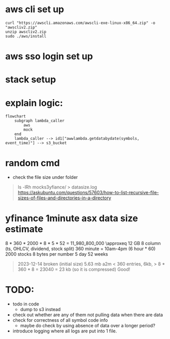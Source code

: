 # aws cli set up 

```
curl "https://awscli.amazonaws.com/awscli-exe-linux-x86_64.zip" -o "awscliv2.zip"
unzip awscliv2.zip
sudo ./aws/install
```

# aws sso login set up 

# stack setup

#

# explain logic:
```mermaid
flowchart
    subgraph lambda_caller
        aws
        mock
    end
    lambda_caller --> id1["awwlambda.getdatabydate(symbols, event_time)"] --> s3_bucket
```

# random cmd
- check the file size under folder
> ls -lRh mocks3yfiance/ > datasize.log
https://askubuntu.com/questions/57603/how-to-list-recursive-file-sizes-of-files-and-directories-in-a-directory

# yfinance 1minute asx data size estimate
8 * 360 * 2000 * 8 * 5 * 52 = 11_980_800_000 \approxeq 12 GB
8 column (ts, OHLCV, dividend, stock split)
360 minute = 10am-4pm (6 hour * 60)
2000 stocks 
8 bytes per number
5 day 
52 weeks 

> 2023-12-14 broken (initial size) 5.63 mb
> a2m <  360 entries, 6kb, 
    > 8 * 360 * 8 = 23040 = 23 kb (so it is compressed) Good!

# TODO: 
- todo in code
    - dump to s3 instead
- check out whether are any of them not pulling data when there are data
- check for correctness of all symbol code info
    - maybe do check by using absence of data over a longer period?
- introduce logging where all logs are put into 1 file.
